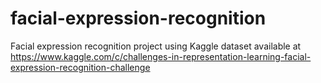# facial-expression-recognition
Facial expression recognition project using Kaggle dataset available at 
https://www.kaggle.com/c/challenges-in-representation-learning-facial-expression-recognition-challenge
